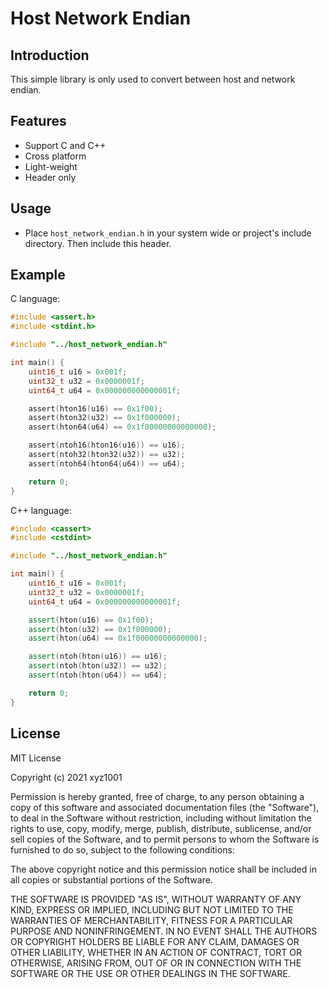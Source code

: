 # Host Network Endian

## Introduction

This simple library is only used to convert between host and network endian.

## Features

- Support C and C++
- Cross platform
- Light-weight
- Header only

## Usage

- Place `host_network_endian.h` in your system wide or project's include directory. Then include this header.

## Example

C language:

``` c
#include <assert.h>
#include <stdint.h>

#include "../host_network_endian.h"

int main() {
    uint16_t u16 = 0x001f;
    uint32_t u32 = 0x0000001f;
    uint64_t u64 = 0x000000000000001f;

    assert(hton16(u16) == 0x1f00);
    assert(hton32(u32) == 0x1f000000);
    assert(hton64(u64) == 0x1f00000000000000);

    assert(ntoh16(hton16(u16)) == u16);
    assert(ntoh32(hton32(u32)) == u32);
    assert(ntoh64(hton64(u64)) == u64);

    return 0;
}
```

C++ language:

``` cpp
#include <cassert>
#include <cstdint>

#include "../host_network_endian.h"

int main() {
    uint16_t u16 = 0x001f;
    uint32_t u32 = 0x0000001f;
    uint64_t u64 = 0x000000000000001f;

    assert(hton(u16) == 0x1f00);
    assert(hton(u32) == 0x1f000000);
    assert(hton(u64) == 0x1f00000000000000);

    assert(ntoh(hton(u16)) == u16);
    assert(ntoh(hton(u32)) == u32);
    assert(ntoh(hton(u64)) == u64);

    return 0;
}
```

## License

MIT License

Copyright (c) 2021 xyz1001

Permission is hereby granted, free of charge, to any person obtaining a copy
of this software and associated documentation files (the "Software"), to deal
in the Software without restriction, including without limitation the rights
to use, copy, modify, merge, publish, distribute, sublicense, and/or sell
copies of the Software, and to permit persons to whom the Software is
furnished to do so, subject to the following conditions:

The above copyright notice and this permission notice shall be included in all
copies or substantial portions of the Software.

THE SOFTWARE IS PROVIDED "AS IS", WITHOUT WARRANTY OF ANY KIND, EXPRESS OR
IMPLIED, INCLUDING BUT NOT LIMITED TO THE WARRANTIES OF MERCHANTABILITY,
FITNESS FOR A PARTICULAR PURPOSE AND NONINFRINGEMENT. IN NO EVENT SHALL THE
AUTHORS OR COPYRIGHT HOLDERS BE LIABLE FOR ANY CLAIM, DAMAGES OR OTHER
LIABILITY, WHETHER IN AN ACTION OF CONTRACT, TORT OR OTHERWISE, ARISING FROM,
OUT OF OR IN CONNECTION WITH THE SOFTWARE OR THE USE OR OTHER DEALINGS IN THE
SOFTWARE.
